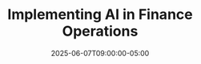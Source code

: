 ---
title: "Implementing AI in Finance Operations"
date: 2025-06-07T09:00:00-05:00
draft: true
description: "Practical guidance on deploying AI solutions across finance operations, from accounts payable to fraud detection and compliance."
slug: "implementing-ai-finance-operations"
tags: ["finance operations", "process automation", "intelligent automation", "accounts payable", "fraud detection"]
categories: ["Finance Leadership in the AI Era"]
series: ["Financial Leadership in the AI Era"]
series_order: 6
showToc: true
--- 